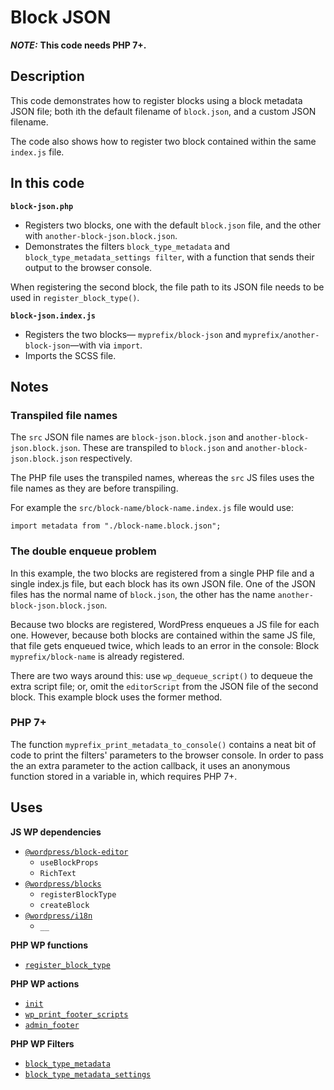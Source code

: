 # Block JSON

**_NOTE:_** **This code needs PHP 7+.**

## Description

This code demonstrates how to register blocks using a block metadata JSON file; both ith the default filename of `block.json`, and a custom JSON filename.

The code also shows how to register two block contained within the same `index.js` file.

## In this code

**`block-json.php`**

- Registers two blocks, one with the default `block.json` file, and the other with `another-block-json.block.json`.
- Demonstrates the filters `block_type_metadata` and `block_type_metadata_settings filter`, with a function that sends their output to the browser console.

When registering the second block, the file path to its JSON file needs to be used in `register_block_type()`.

**`block-json.index.js`**

- Registers the two blocks&mdash; `myprefix/block-json` and `myprefix/another-block-json`&mdash;with via `import`.
- Imports the SCSS file.

## Notes

### Transpiled file names

The `src` JSON file names are `block-json.block.json` and `another-block-json.block.json`. These are transpiled to `block.json` and `another-block-json.block.json` respectively.

The PHP file uses the transpiled names, whereas the `src` JS files uses the file names as they are before transpiling.

For example the `src/block-name/block-name.index.js` file would use:

    import metadata from "./block-name.block.json";

### The double enqueue problem

In this example, the two blocks are registered from a single PHP file and a single index.js file, but each block has its own JSON file. One of the JSON files has the normal name of `block.json`, the other has the name `another-block-json.block.json`.

Because two blocks are registered, WordPress enqueues a JS file for each one. However, because both blocks are contained within the same JS file, that file gets enqueued twice, which leads to an error in the console: Block `myprefix/block-name` is already registered.

There are two ways around this: use `wp_dequeue_script()` to dequeue the extra script file; or, omit the `editorScript` from the JSON file of the second block. This example block uses the former method.

### PHP 7+

The function `myprefix_print_metadata_to_console()` contains a neat bit of code to print the filters' parameters to the browser console. In order to pass the an extra parameter to the action callback, it uses an anonymous function stored in a variable in, which requires PHP 7+.

## Uses

**JS WP dependencies**

- [`@wordpress/block-editor`](https://developer.wordpress.org/block-editor/reference-guides/packages/packages-block-editor/)
  - `useBlockProps`
  - `RichText`
- [`@wordpress/blocks`](https://developer.wordpress.org/block-editor/reference-guides/packages/packages-blocks/)
  - `registerBlockType`
  - `createBlock`
- [`@wordpress/i18n`](https://developer.wordpress.org/block-editor/reference-guides/packages/packages-i18n/)
  - `__`

**PHP WP functions**

- [`register_block_type`](https://developer.wordpress.org/reference/functions/register_block_type/)

**PHP WP actions**

- [`init`](https://developer.wordpress.org/reference/hooks/init/)
- [`wp_print_footer_scripts`](https://developer.wordpress.org/reference/functions/wp_print_footer_scripts/)
- [`admin_footer`](https://developer.wordpress.org/reference/hooks/admin_footer/)

**PHP WP Filters**

- [`block_type_metadata`](https://developer.wordpress.org/reference/hooks/block_type_metadata/)
- [`block_type_metadata_settings`](https://developer.wordpress.org/reference/hooks/block_type_metadata_settings/)
